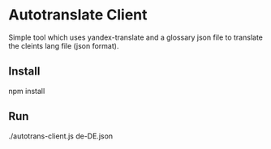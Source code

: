 Autotranslate Client
====================

Simple tool which uses yandex-translate and a glossary json file to translate the cleints lang file (json format).

## Install
npm install

## Run
./autotrans-client.js de-DE.json
